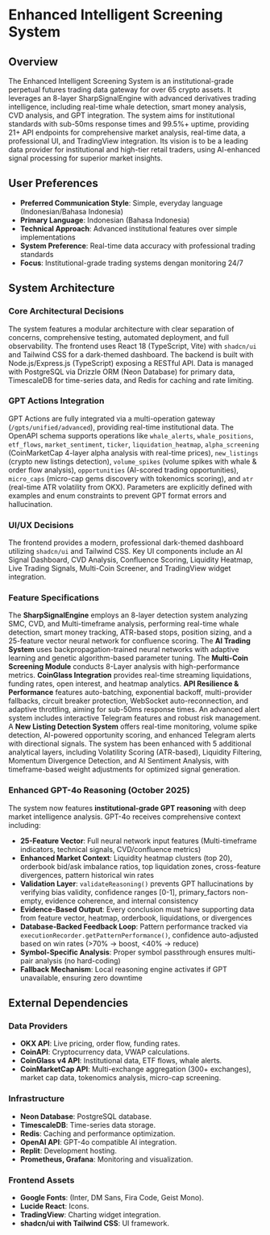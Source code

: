 # Enhanced Intelligent Screening System

## Overview
The Enhanced Intelligent Screening System is an institutional-grade perpetual futures trading data gateway for over 65 crypto assets. It leverages an 8-layer SharpSignalEngine with advanced derivatives trading intelligence, including real-time whale detection, smart money analysis, CVD analysis, and GPT integration. The system aims for institutional standards with sub-50ms response times and 99.5%+ uptime, providing 21+ API endpoints for comprehensive market analysis, real-time data, a professional UI, and TradingView integration. Its vision is to be a leading data provider for institutional and high-tier retail traders, using AI-enhanced signal processing for superior market insights.

## User Preferences
- **Preferred Communication Style**: Simple, everyday language (Indonesian/Bahasa Indonesia)
- **Primary Language**: Indonesian (Bahasa Indonesia)
- **Technical Approach**: Advanced institutional features over simple implementations
- **System Preference**: Real-time data accuracy with professional trading standards
- **Focus**: Institutional-grade trading systems dengan monitoring 24/7

## System Architecture

### Core Architectural Decisions
The system features a modular architecture with clear separation of concerns, comprehensive testing, automated deployment, and full observability. The frontend uses React 18 (TypeScript, Vite) with `shadcn/ui` and Tailwind CSS for a dark-themed dashboard. The backend is built with Node.js/Express.js (TypeScript) exposing a RESTful API. Data is managed with PostgreSQL via Drizzle ORM (Neon Database) for primary data, TimescaleDB for time-series data, and Redis for caching and rate limiting.

### GPT Actions Integration
GPT Actions are fully integrated via a multi-operation gateway (`/gpts/unified/advanced`), providing real-time institutional data. The OpenAPI schema supports operations like `whale_alerts`, `whale_positions`, `etf_flows`, `market_sentiment`, `ticker`, `liquidation_heatmap`, `alpha_screening` (CoinMarketCap 4-layer alpha analysis with real-time prices), `new_listings` (crypto new listings detection), `volume_spikes` (volume spikes with whale & order flow analysis), `opportunities` (AI-scored trading opportunities), `micro_caps` (micro-cap gems discovery with tokenomics scoring), and `atr` (real-time ATR volatility from OKX). Parameters are explicitly defined with examples and enum constraints to prevent GPT format errors and hallucination.

### UI/UX Decisions
The frontend provides a modern, professional dark-themed dashboard utilizing `shadcn/ui` and Tailwind CSS. Key UI components include an AI Signal Dashboard, CVD Analysis, Confluence Scoring, Liquidity Heatmap, Live Trading Signals, Multi-Coin Screener, and TradingView widget integration.

### Feature Specifications
The **SharpSignalEngine** employs an 8-layer detection system analyzing SMC, CVD, and Multi-timeframe analysis, performing real-time whale detection, smart money tracking, ATR-based stops, position sizing, and a 25-feature vector neural network for confluence scoring. The **AI Trading System** uses backpropagation-trained neural networks with adaptive learning and genetic algorithm-based parameter tuning. The **Multi-Coin Screening Module** conducts 8-Layer analysis with high-performance metrics. **CoinGlass Integration** provides real-time streaming liquidations, funding rates, open interest, and heatmap analytics. **API Resilience & Performance** features auto-batching, exponential backoff, multi-provider fallbacks, circuit breaker protection, WebSocket auto-reconnection, and adaptive throttling, aiming for sub-50ms response times. An advanced alert system includes interactive Telegram features and robust risk management. A **New Listing Detection System** offers real-time monitoring, volume spike detection, AI-powered opportunity scoring, and enhanced Telegram alerts with directional signals. The system has been enhanced with 5 additional analytical layers, including Volatility Scoring (ATR-based), Liquidity Filtering, Momentum Divergence Detection, and AI Sentiment Analysis, with timeframe-based weight adjustments for optimized signal generation.

### Enhanced GPT-4o Reasoning (October 2025)
The system now features **institutional-grade GPT reasoning** with deep market intelligence analysis. GPT-4o receives comprehensive context including:
- **25-Feature Vector**: Full neural network input features (Multi-timeframe indicators, technical signals, CVD/confluence metrics)
- **Enhanced Market Context**: Liquidity heatmap clusters (top 20), orderbook bid/ask imbalance ratios, top liquidation zones, cross-feature divergences, pattern historical win rates
- **Validation Layer**: `validateReasoning()` prevents GPT hallucinations by verifying bias validity, confidence ranges [0-1], primary_factors non-empty, evidence coherence, and internal consistency
- **Evidence-Based Output**: Every conclusion must have supporting data from feature vector, heatmap, orderbook, liquidations, or divergences
- **Database-Backed Feedback Loop**: Pattern performance tracked via `executionRecorder.getPatternPerformance()`, confidence auto-adjusted based on win rates (>70% → boost, <40% → reduce)
- **Symbol-Specific Analysis**: Proper symbol passthrough ensures multi-pair analysis (no hard-coding)
- **Fallback Mechanism**: Local reasoning engine activates if GPT unavailable, ensuring zero downtime

## External Dependencies

### Data Providers
- **OKX API**: Live pricing, order flow, funding rates.
- **CoinAPI**: Cryptocurrency data, VWAP calculations.
- **CoinGlass v4 API**: Institutional data, ETF flows, whale alerts.
- **CoinMarketCap API**: Multi-exchange aggregation (300+ exchanges), market cap data, tokenomics analysis, micro-cap screening.

### Infrastructure
- **Neon Database**: PostgreSQL database.
- **TimescaleDB**: Time-series data storage.
- **Redis**: Caching and performance optimization.
- **OpenAI API**: GPT-4o compatible AI integration.
- **Replit**: Development hosting.
- **Prometheus, Grafana**: Monitoring and visualization.

### Frontend Assets
- **Google Fonts**: (Inter, DM Sans, Fira Code, Geist Mono).
- **Lucide React**: Icons.
- **TradingView**: Charting widget integration.
- **shadcn/ui with Tailwind CSS**: UI framework.